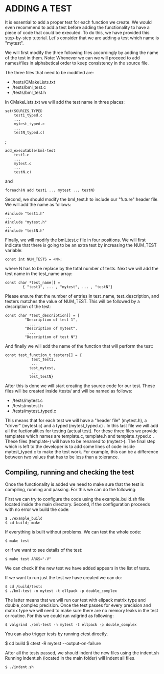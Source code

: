 ADDING A TEST
=============

It is essential to add a proper test for each function we create. We would even
recommend to add a test before adding the functionality to have a piece of code
that could be executed. To do this, we have provided this step-by-step tutorial.
Let's consider that we are adding a test which name is "mytest".

We will first modify the three following files accordingly by adding the name of
the test in them. Note: Whenever we can we will proceed to add names/files in
alphabetical order to keep consistency in the source file.

The three files that need to be modified are:

  - /tests/CMakeLists.txt
  - /tests/bml_test.c
  - /tests/bml_test.h

In CMakeLists.txt we will add the test name in three places:

  	set(SOURCES_TYPED
     	test1_typed.c
     	...
    	mytest_typed.c
     	...
     	testN_typed.c)

;

  	add_executable(bml-test
     	test1.c
    	...
    	mytest.c
    	...
    	testN.c)

and

  	foreach(N add test1 ... mytest ... testN)

Second, we should modify the bml_test.h to include our "future" header file.
We will add the name as follows:

	#include "test1.h"
	...
	#include "mytest.h"
	...
	#include "testN.h"


Finally, we will modify the bml_test.c file in four positions. We will first
indicate that there is going to be an extra test by increasing the NUM_TEST
variable:

	const int NUM_TESTS = <N>;

where N has to be replace by the total number of tests. Next we will add the
test name in the test_name array:

	const char *test_name[] =
 			{ "test1", ... , "mytest", ... , "testN"}

Please ensure that the number of entries in test_name, test_description, and
testers matches the value of NUM_TEST.
This will be followed by a description of the test:

	const char *test_description[] = {
			 "Description of test 1",
			  ....
			 "Description of mytest",
			  ....
			 "Description of test N"}

And finally we will add the name of the function that will perform the test:

	const test_function_t testers[] = {
			    test_test1,
 			    ...
 			   test_mytest,
 			    ...
 			   test_testN}


After this is done we will start creating the source code for our test.
These files will be created inside /tests/ and will be named as follows:

- /tests/mytest.c
- /tests/mytest.h
- /tests/mytest_typed.c

This means that for each test we will have a "header file" (mytest.h), a
"driver" (mytest.c) and a typed (mytest_typed.c) . In this last file we will
add all the fuctionalities for testing (actual test). For these three files
we provide templates which names are template.c, template.h and
template_typed.c . These files (template-) will have to be renamed to (mytest-).
The final step which is left to the developer is to add some lines of code
inside mytest_typed.c to make the test work. For example, this can be a
difference between two values that has to be less than a tolerance.


## Compiling, running and checking the test

Once the functionality is added we need to make sure that the test is compiling,
running and passing. For this we can do the following:

First we can try to configure the code using the example_build.sh file located
inside the main directory. Second, if the configuration proceeds with no error
we build the code:

	$ ./example_build
	$ cd build; make

If everything is built without problems. We can test the whole code:

	$ make test

or if we want to see details of the test:

	$ make test ARGS="-V"

We can check if the new test we have added appears in the list of tests.

If we want to run just the test we have created we can do:

	$ cd /build/tests
	$ ./bml-test -n mytest -t ellpack -p double_complex

The latter means that we will run our test with ellpack matrix type and
double_complex precision. Once the test passes for every precision and matrix
type we will need to make sure there are no memory leaks in the test or routine.
For this we could run valgrind as following:

	$ valgrind ./bml-test -n mytest -t ellpack -p double_complex

You can also trigger tests by running ctest directly.

  $ cd build
  $ ctest -R mytest --output-on-failure

After all the tests passed, we should indent the new files using the indent.sh
Running indent.sh (located in the main folder) will indent all files.

	$ ./indent.sh
